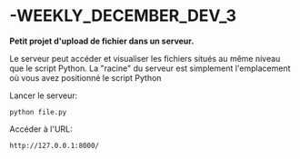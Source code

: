 # -WEEKLY_DECEMBER_DEV_3

**Petit projet d'upload de fichier dans un serveur.**

Le serveur peut accéder et visualiser les fichiers situés au même niveau que le script Python. La "racine" du serveur est simplement l'emplacement où vous avez positionné le script Python

Lancer le serveur:
```shell
python file.py
```
Accéder à l'URL:
```url
http://127.0.0.1:8000/
```
